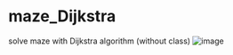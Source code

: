 # maze_Dijkstra
solve maze with Dijkstra algorithm (without class)
![image](https://github.com/benayano/maze_Dijkstra/assets/47076756/68536860-3f84-46b9-b7f0-fe52e77d8e3f)

